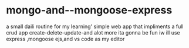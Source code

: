 # mongo-and--mongoose-express
a small daili routine for my learning'
 simple web app
 that impliments a full crud app 
create-delete-update-and alot more ita gonna be fun 
 iw ill use express ,mongoose ejs,and vs code as my editor
 

